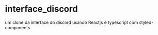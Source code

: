 # interface_discord

um clone da interface do discord usando Reactjs e typescript com styled-components
